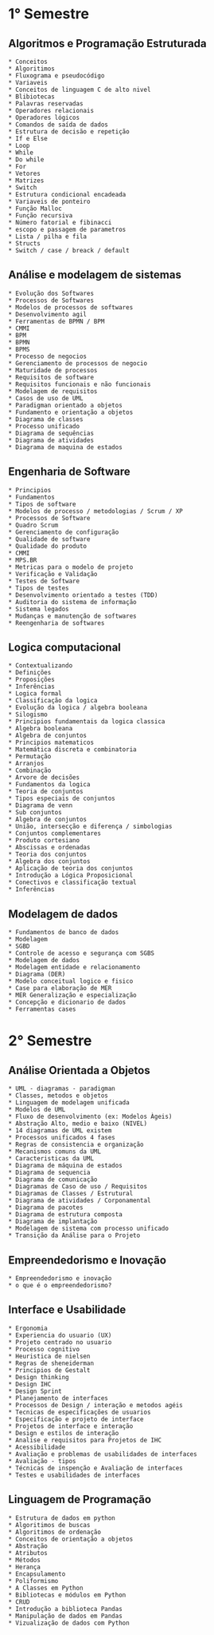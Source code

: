 # 1° Semestre

## Algoritmos e Programação Estruturada

    * Conceitos
    * Algoritimos
    * Fluxograma e pseudocódigo
    * Variaveis
    * Conceitos de linguagem C de alto nivel
    * Blibiotecas
    * Palavras reservadas
    * Operadores relacionais
    * Operadores lógicos
    * Comandos de saída de dados
    * Estrutura de decisão e repetição
    * If e Else
    * Loop
    * While
    * Do while
    * For
    * Vetores
    * Matrizes
    * Switch
    * Estrutura condicional encadeada
    * Variaveis de ponteiro
    * Função Malloc
    * Função recursiva
    * Número fatorial e fibinacci
    * escopo e passagem de parametros
    * Lista / pilha e fila
    * Structs
    * Switch / case / breack / default

## Análise e modelagem de sistemas

    * Evolução dos Softwares
    * Processos de Softwares
    * Modelos de processos de softwares
    * Desenvolvimento agil
    * Ferramentas de BPMN / BPM
    * CMMI
    * BPM
    * BPMN
    * BPMS
    * Processo de negocios
    * Gerenciamento de processos de negocio
    * Maturidade de processos
    * Requisitos de software
    * Requisitos funcionais e não funcionais
    * Modelagem de requisitos
    * Casos de uso de UML
    * Paradigman orientado a objetos
    * Fundamento e orientação a objetos
    * Diagrama de classes
    * Processo unificado
    * Diagrama de sequências
    * Diagrama de atividades
    * Diagrama de maquina de estados

## Engenharia de Software

    * Principios
    * Fundamentos
    * Tipos de software
    * Modelos de processo / metodologias / Scrum / XP
    * Processos de Software
    * Quadro Scrum
    * Gerenciamento de configuração
    * Qualidade de software
    * Qualidade do produto
    * CMMI
    * MPS.BR
    * Metricas para o modelo de projeto
    * Verificação e Validação
    * Testes de Software
    * Tipos de testes
    * Desenvolvimento orientado a testes (TDD)
    * Auditoria do sistema de informação
    * Sistema legados
    * Mudanças e manutenção de softwares
    * Reengenharia de softwares

## Logica computacional

    * Contextualizando
    * Definições
    * Proposições
    * Inferências
    * Logica formal
    * Classificação da logica
    * Evolução da logica / algebra booleana
    * Silogismo
    * Principios fundamentais da logica classica
    * Algebra booleana
    * Algebra de conjuntos
    * Principios matematicos
    * Matemática discreta e combinatoria
    * Permutação
    * Arranjos
    * Combinação
    * Arvore de decisões
    * Fundamentos da logica
    * Teoria de conjuntos
    * Tipos especiais de conjuntos
    * Diagrama de venn
    * Sub conjuntos
    * Algebra de conjuntos
    * União, intersecção e diferença / simbologias
    * Conjuntos complementares
    * Produto cortesiano
    * Abscissas e ordenadas
    * Teoria dos conjuntos
    * Algebra dos conjuntos
    * Aplicação de teoria dos conjuntos
    * Introdução a Lógica Proposicional
    * Conectivos e classificação textual
    * Inferências

## Modelagem de dados

    * Fundamentos de banco de dados
    * Modelagem
    * SGBD
    * Controle de acesso e segurança com SGBS
    * Modelagem de dados
    * Modelagem entidade e relacionamento
    * Diagrama (DER)
    * Modelo conceitual logico e fisico
    * Case para elaboração de MER
    * MER Generalização e especialização
    * Concepção e dicionario de dados
    * Ferramentas cases

# 2° Semestre

## Análise Orientada a Objetos

    * UML - diagramas - paradigman
    * Classes, metodos e objetos
    * Linguagem de modelagem unificada
    * Modelos de UML
    * Fluxo de desenvolvimento (ex: Modelos Àgeis)
    * Abstração Alto, medio e baixo (NIVEL)
    * 14 diagramas de UML existem
    * Processos unificados 4 fases
    * Regras de consistencia e organização
    * Mecanismos comuns da UML
    * Caracteristicas da UML
    * Diagrama de máquina de estados
    * Diagrama de sequencia
    * Diagrama de comunicação
    * Diagramas de Caso de uso / Requisitos
    * Diagramas de Classes / Estrutural
    * Diagrama de atividades / Corponamental
    * Diagrama de pacotes
    * Diagrama de estrutura composta
    * Diagrama de implantação
    * Modelagem de sistema com processo unificado
    * Transição da Análise para o Projeto

## Empreendedorismo e Inovação

    * Empreendedorismo e inovação
    * o que é o empreendedorismo?

## Interface e Usabilidade

    * Ergonomia
    * Experiencia do usuario (UX)
    * Projeto centrado no usuario
    * Processo cognitivo
    * Heuristica de nielsen
    * Regras de sheneiderman
    * Principios de Gestalt
    * Design thinking
    * Design IHC
    * Design Sprint
    * Planejamento de interfaces
    * Processos de Design / interação e metodos agéis
    * Tecnicas de especificações de usuarios
    * Especificação e projeto de interface
    * Projetos de interface e interação
    * Design e estilos de interação
    * Analise e requisitos para Projetos de IHC
    * Acessibilidade
    * Avaliação e problemas de usabilidades de interfaces
    * Avaliação - tipos
    * Técnicas de inspenção e Avaliação de interfaces
    * Testes e usabilidades de interfaces

## Linguagem de Programação
    * Estrutura de dados em python
    * Algoritimos de buscas
    * Algoritimos de ordenação
    * Conceitos de orientação a objetos
    * Abstração
    * Atributos
    * Métodos
    * Herança
    * Encapsulamento
    * Poliformismo
    * A Classes em Python
    * Bibliotecas e módulos em Python
    * CRUD
    * Introdução a biblioteca Pandas
    * Manipulação de dados em Pandas
    * Vizualização de dados com Python
    
